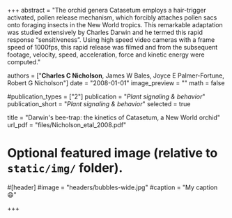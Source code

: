 +++
abstract = "The orchid genera Catasetum employs a hair-trigger activated, pollen release mechanism, which forcibly attaches pollen sacs onto foraging insects in the New World tropics. This remarkable adaptation was studied extensively by Charles Darwin and he termed this rapid response “sensitiveness”. Using high speed video cameras with a frame speed of 1000fps, this rapid release was filmed and from the subsequent footage, velocity, speed, acceleration, force and kinetic energy were computed."

authors = ["**Charles C Nicholson**, James W Bales, Joyce E Palmer-Fortune, Robert G Nicholson"]
date = "2008-01-01"
image_preview = ""
math = false

#publication_types = ["2"]
publication = "*Plant signaling & behavior*"
publication_short = "*Plant signaling & behavior*"
selected = true

title = "Darwin's bee-trap: the kinetics of Catasetum, a New World orchid"
url_pdf = "files/Nicholson_etal_2008.pdf"

# Optional featured image (relative to `static/img/` folder).
#[header]
#image = "headers/bubbles-wide.jpg"
#caption = "My caption :smile:"

+++

